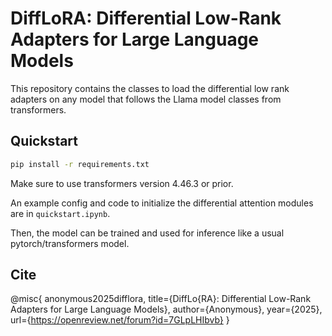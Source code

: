 # DiffLoRA: Differential Low-Rank Adapters for Large Language Models

This repository contains the classes to load the differential low rank adapters on any model that follows the Llama model classes from transformers.


## Quickstart

```bash
pip install -r requirements.txt
```

Make sure to use transformers version 4.46.3 or prior.

An example config and code to initialize the differential attention modules are in `quickstart.ipynb`.

Then, the model can be trained and used for inference like a usual pytorch/transformers model. 


## Cite

@misc{
anonymous2025difflora,
title={DiffLo{RA}: Differential Low-Rank Adapters for Large Language Models},
author={Anonymous},
year={2025},
url={https://openreview.net/forum?id=7GLpLHIbvb}
}